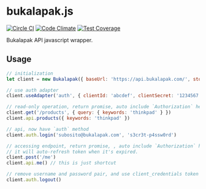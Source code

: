# bukalapak.js

[![Circle CI](https://circleci.com/gh/bukalapak/bukalapak.js.svg?style=shield&circle-token=d8aa3d29804a92ce000a33c0372ac42d3ef99560)](https://circleci.com/gh/bukalapak/bukalapak.js)
[![Code Climate](https://codeclimate.com/repos/56cac426e6f128215f001042/badges/6d21f6edb6a5e05f155e/gpa.svg)](https://codeclimate.com/repos/56cac426e6f128215f001042/feed)
[![Test Coverage](https://codeclimate.com/repos/56cac426e6f128215f001042/badges/6d21f6edb6a5e05f155e/coverage.svg)](https://codeclimate.com/repos/56cac426e6f128215f001042/coverage)

Bukalapak API javascript wrapper.

## Usage

```javascript
// initialization
let client = new Bukalapak({ baseUrl: 'https://api.bukalapak.com/', storage: localStorage })

// use auth adapter
client.useAdapter('auth', { clientId: 'abcdef', clientSecret: '1234567', subdomain: 'www' })

// read-only operation, return promise, auto include `Authorization` header with token from client_credentials
client.get('/products', { query: { keywords: 'thinkpad' } })
client.api.products({ keywords: 'thinkpad' })

// api, now have `auth` method
client.auth.login('subosito@bukalapak.com', 's3cr3t-p4ssw0rd')

// accessing endpoint, return promise, , auto include `Authorization` header with token from resource_owner_password
// it will auto-refresh token when it's expired.
client.post('/me')
client.api.me() // this is just shortcut

// remove username and password pair, and use client_credentials token instead
client.auth.logout()
```

